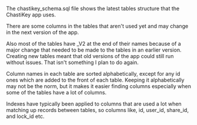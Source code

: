 The chastikey_schema.sql file shows the latest tables structure that the ChastiKey app uses.

There are some columns in the tables that aren't used yet and may change in the next version of the app.

Also most of the tables have _V2 at the end of their names because of a major change that needed to be made to the tables in an earlier version. Creating new tables meant that old versions of the app could still run without issues. That isn't something I plan to do again.

Column names in each table are sorted alphabetically, except for any id ones which are added to the front of each table. Keeping it alphabetically may not be the norm, but it makes it easier finding columns especially when some of the tables have a lot of columns.

Indexes have typically been applied to columns that are used a lot when matching up records between tables, so columns like, id, user_id, share_id, and lock_id etc.
